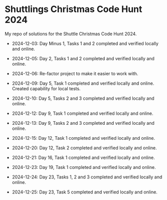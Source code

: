 # Shuttlings Christmas Code Hunt 2024

My repo of solutions for the Shuttle Christmas Code Hunt 2024.

- 2024-12-03: Day Minus 1, Tasks 1 and 2 completed and verified locally and online.

- 2024-12-05: Day 2, Tasks 1 and 2 completed and verified locally and online.

- 2024-12-06: Re-factor project to make it easier to work with.

- 2024-12-09: Day 5, Task 1 completed and verified locally and online. Created capability for local tests.

- 2024-12-10: Day 5, Tasks 2 and 3 completed and verified locally and online.

- 2024-12-12: Day 9, Task 1 completed and verified locally and online.

- 2024-12-13: Day 9, Tasks 2 and 3 completed and verified locally and online.

- 2024-12-15: Day 12, Task 1 completed and verified locally and online.

- 2024-12-20: Day 12, Task 2 completed and verified locally and online.

- 2024-12-21: Day 16, Task 1 completed and verified locally and online.

- 2024-12-23: Day 19, Task 1 completed and verified locally and online.

- 2024-12-24: Day 23, Tasks 1, 2 and 3 completed and verified locally and online.

- 2024-12-25: Day 23, Task 5 completed and verified locally and online.
